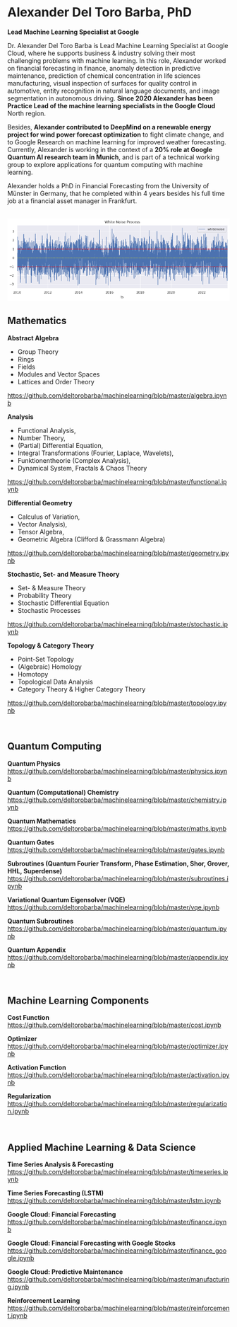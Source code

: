 # Alexander Del Toro Barba, PhD

**Lead Machine Learning Specialist at Google**

Dr. Alexander Del Toro Barba is Lead Machine Learning Specialist at Google Cloud, where he supports business & industry solving their most challenging problems with machine learning.
In this role, Alexander worked on financial forecasting in finance, anomaly detection in predictive maintenance, prediction of chemical concentration in life sciences manufacturing, visual inspection of surfaces for quality control in automotive, entity recognition in natural language documents, and image segmentation in autonomous driving. **Since 2020 Alexander has been Practice Lead of the machine learning specialists in the Google Cloud** North region.

Besides, **Alexander contributed to DeepMind on a renewable energy project for wind power forecast optimization** to fight climate change, and to Google Research on machine learning for improved weather forecasting. Currently, Alexander is working in the context of a **20% role at Google Quantum AI research team in Munich**, and is part of a technical working group to explore applications for quantum computing with machine learning.

Alexander holds a PhD in Financial Forecasting from the University of Münster in Germany, that he completed within 4 years besides his full time job at a financial asset manager in Frankfurt.

<br>

<img src="https://raw.githubusercontent.com/deltorobarba/repo/master/whitenoise.png" alt="white noise">

<br>

## Mathematics

<b>Abstract Algebra</b>
 * Group Theory 
 * Rings
 * Fields
 * Modules and Vector Spaces
 * Lattices and Order Theory

https://github.com/deltorobarba/machinelearning/blob/master/algebra.ipynb

<b>Analysis</b>
 * Functional Analysis, 
 * Number Theory, 
 * (Partial) Differential Equation, 
 * Integral Transformations (Fourier, Laplace, Wavelets), 
 * Funktionentheorie (Complex Analysis), 
 * Dynamical System, Fractals & Chaos Theory<br>

https://github.com/deltorobarba/machinelearning/blob/master/functional.ipynb

<b>Differential Geometry</b>
 * Calculus of Variation, 
 * Vector Analysis), 
 * Tensor Algebra, 
 * Geometric Algebra (Clifford & Grassmann Algebra)<br>
 
https://github.com/deltorobarba/machinelearning/blob/master/geometry.ipynb

<b>Stochastic, Set- and Measure Theory</b>
 * Set- & Measure Theory
 * Probability Theory
 * Stochastic Differential Equation
 * Stochastic Processes

https://github.com/deltorobarba/machinelearning/blob/master/stochastic.ipynb

<b>Topology & Category Theory</b>
 * Point-Set Topology
 * (Algebraic) Homology
 * Homotopy
 * Topological Data Analysis
 * Category Theory & Higher Category Theory

https://github.com/deltorobarba/machinelearning/blob/master/topology.ipynb

<br>


## Quantum Computing

<b>Quantum Physics</b><br>
https://github.com/deltorobarba/machinelearning/blob/master/physics.ipynb

<b>Quantum (Computational) Chemistry</b><br>
https://github.com/deltorobarba/machinelearning/blob/master/chemistry.ipynb

<b>Quantum Mathematics</b><br>
https://github.com/deltorobarba/machinelearning/blob/master/maths.ipynb

<b>Quantum Gates</b><br>
https://github.com/deltorobarba/machinelearning/blob/master/gates.ipynb

<b>Subroutines (Quantum Fourier Transform, Phase Estimation, Shor, Grover, HHL, Superdense)</b><br>
https://github.com/deltorobarba/machinelearning/blob/master/subroutines.ipynb

<b>Variational Quantum Eigensolver (VQE)</b><br>
https://github.com/deltorobarba/machinelearning/blob/master/vqe.ipynb

<b>Quantum Subroutines</b><br>
https://github.com/deltorobarba/machinelearning/blob/master/quantum.ipynb

<b>Quantum Appendix</b><br>
https://github.com/deltorobarba/machinelearning/blob/master/appendix.ipynb

<br>


## Machine Learning Components

<b>Cost Function</b><br>
https://github.com/deltorobarba/machinelearning/blob/master/cost.ipynb

<b>Optimizer</b><br>
https://github.com/deltorobarba/machinelearning/blob/master/optimizer.ipynb

<b>Activation Function</b><br>
https://github.com/deltorobarba/machinelearning/blob/master/activation.ipynb

<b>Regularization</b><br>
https://github.com/deltorobarba/machinelearning/blob/master/regularization.ipynb


<br>


## Applied Machine Learning & Data Science

<b>Time Series Analysis & Forecasting</b><br>
https://github.com/deltorobarba/machinelearning/blob/master/timeseries.ipynb

<b>Time Series Forecasting (LSTM)</b><br>
https://github.com/deltorobarba/machinelearning/blob/master/lstm.ipynb

<b>Google Cloud: Financial Forecasting</b><br>
https://github.com/deltorobarba/machinelearning/blob/master/finance.ipynb

<b>Google Cloud: Financial Forecasting with Google Stocks</b><br>
https://github.com/deltorobarba/machinelearning/blob/master/finance_google.ipynb

<b>Google Cloud: Predictive Maintenance</b><br>
https://github.com/deltorobarba/machinelearning/blob/master/manufacturing.ipynb

<b>Reinforcement Learning</b><br>
https://github.com/deltorobarba/machinelearning/blob/master/reinforcement.ipynb

<br>

